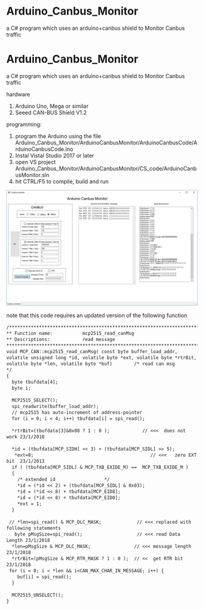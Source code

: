 # Arduino_Canbus_Monitor
a C# program which uses an arduino+canbus shield to Monitor Canbus traffic
# Arduino_Canbus_Monitor
a C# program which uses an arduino+canbus shield to Monitor Canbus traffic

hardware
1.  Arduino Uno, Mega or similar
2.  Seeed CAN-BUS Shield V1.2 

programming:
1. program the Arduino using the file Arduino_Canbus_Monitor/ArduinoCanbusMonitor/ArduinoCanbusCode/ArduinoCanbusCode.ino
2.  Instal Vistal Studio 2017 or later
3.  open VS project Arduino_Canbus_Monitor/ArduinoCanbusMonitor/CS_code/ArduinoCanbusMonitor.sln
4.  hit CTRL/F5 to compile, build and run 

![Canbsu monitor](ArduinoCanbusMinitor.jpg)

note that this code requires an updated version of the following function 
```
/*********************************************************************************************************
** Function name:           mcp2515_read_canMsg
** Descriptions:            read message
*********************************************************************************************************/
void MCP_CAN::mcp2515_read_canMsg( const byte buffer_load_addr, volatile unsigned long *id, volatile byte *ext, volatile byte *rtrBit, volatile byte *len, volatile byte *buf)        /* read can msg                 */
{
  byte tbufdata[4];
  byte i;

  MCP2515_SELECT();
  spi_readwrite(buffer_load_addr);
  // mcp2515 has auto-increment of address-pointer
  for (i = 0; i < 4; i++) tbufdata[i] = spi_read();

  *rtrBit=(tbufdata[3]&0x08 ? 1 : 0 );            // <<<  does not work 23/1/2018

  *id = (tbufdata[MCP_SIDH] << 3) + (tbufdata[MCP_SIDL] >> 5);
   *ext=0;                                           // <<<   zero EXT bit  23/1/2013
  if ( (tbufdata[MCP_SIDL] & MCP_TXB_EXIDE_M) ==  MCP_TXB_EXIDE_M )
  {
    /* extended id                  */
    *id = (*id << 2) + (tbufdata[MCP_SIDL] & 0x03);
    *id = (*id << 8) + tbufdata[MCP_EID8];
    *id = (*id << 8) + tbufdata[MCP_EID0];
    *ext = 1;
  }

 // *len=spi_read() & MCP_DLC_MASK;             // <<< replaced with following statements
   byte pMsgSize=spi_read();                    // <<< read Data Length 23/1/2018
  *len=pMsgSize & MCP_DLC_MASK;                // <<< message length 23/1/2018
  *rtrBit=(pMsgSize & MCP_RTR_MASK ? 1 : 0 );  // <<  get RTR bit  23/1/2018
 for (i = 0; i < *len && i<CAN_MAX_CHAR_IN_MESSAGE; i++) {
    buf[i] = spi_read();
  }

  MCP2515_UNSELECT();
}
```
